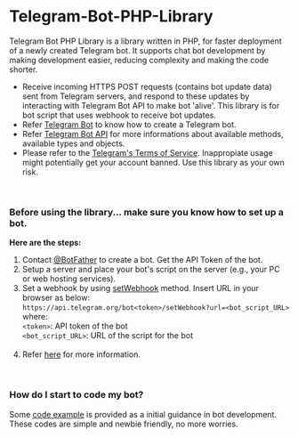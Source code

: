 # Telegram-Bot-PHP-Library
Telegram Bot PHP Library is a library written in PHP, for faster deployment of a newly created Telegram bot. It supports chat bot development by making development easier, reducing complexity and making the code shorter.

- Receive incoming HTTPS POST requests (contains bot update data) sent from Telegram servers, and respond to these updates by interacting with Telegram Bot API to make bot 'alive'. This library is for bot script that uses webhook to receive bot updates.
- Refer [Telegram Bot](https://core.telegram.org/bots) to know how to create a Telegram bot.
- Refer [Telegram Bot API](https://core.telegram.org/bots/api) for more informations about available methods, available types and objects.
- Please refer to the [Telegram's Terms of Service](https://telegram.org/tos). Inappropiate usage might potentially get your account banned. Use this library as your own risk.
<br>

### Before using the library... make sure you know how to set up a bot.
**Here are the steps:**
1. Contact [@BotFather](https://t.me/botfather) to create a bot. Get the API Token of the bot.
2. Setup a server and place your bot's script on the server (e.g., your PC or web hosting services).
3. Set a webhook by using [setWebhook](https://core.telegram.org/bots/api#setwebhook) method. Insert URL in your browser as below:<br>
   `https://api.telegram.org/bot<token>/setWebhook?url=<bot_script_URL>`<br>
   where:<br>
   `<token>`: API token of the bot<br>
   `<bot_script_URL>`: URL of the script for the bot<br><br>
4. Refer [here](https://core.telegram.org/bots) for more information.
<br>

### How do I start to code my bot?
Some [code example](Code%20Examples/) is provided as a initial guidance in bot development. These codes are simple and newbie friendly, no more worries.
